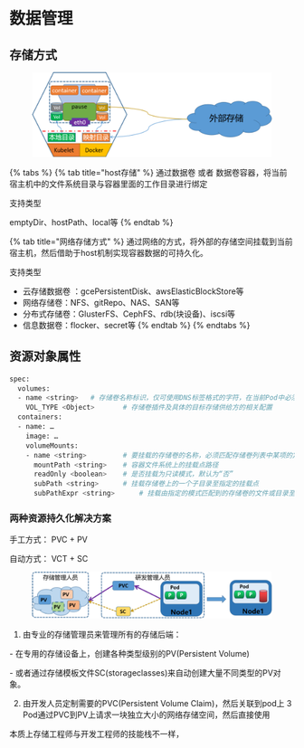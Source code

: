 # 数据管理



## 存储方式

<figure><img src="../.gitbook/assets/image (2) (1) (1) (1) (1) (1).png" alt=""><figcaption></figcaption></figure>

{% tabs %}
{% tab title="host存储" %}
通过数据卷 或者 数据卷容器，将当前宿主机中的文件系统目录与容器里面的工作目录进行绑定

支持类型

emptyDir、hostPath、local等
{% endtab %}

{% tab title="网络存储方式" %}
通过网络的方式，将外部的存储空间挂载到当前宿主机，然后借助于host机制实现容器数据的可持久化。

支持类型

* 云存储数据卷 ：gcePersistentDisk、awsElasticBlockStore等
* 网络存储卷：NFS、gitRepo、NAS、SAN等
* 分布式存储卷：GlusterFS、CephFS、rdb(块设备)、iscsi等
* 信息数据卷：flocker、secret等
{% endtab %}
{% endtabs %}

## 资源对象属性

```bash
spec:
  volumes:
  - name <string>  	# 存储卷名称标识，仅可使用DNS标签格式的字符，在当前Pod中必须唯一
    VOL_TYPE <Object>  		# 存储卷插件及具体的目标存储供给方的相关配置
  containers:
  - name: …
    image: …
    volumeMounts:
    - name <string>  		# 要挂载的存储卷的名称，必须匹配存储卷列表中某项的定义
      mountPath <string> 	# 容器文件系统上的挂载点路径
      readOnly <boolean>  	# 是否挂载为只读模式，默认为“否”
      subPath <string>     	# 挂载存储卷上的一个子目录至指定的挂载点
      subPathExpr <string>  	# 挂载由指定的模式匹配到的存储卷的文件或目录至挂载点
```

### 两种资源持久化解决方案

手工方式： PVC + PV&#x20;

自动方式： VCT + SC

<figure><img src="../.gitbook/assets/image (3) (1) (1) (1) (1).png" alt=""><figcaption></figcaption></figure>

1. 由专业的存储管理员来管理所有的存储后端：&#x20;

\- 在专用的存储设备上，创建各种类型级别的PV(Persistent Volume)&#x20;

\- 或者通过存储模板文件SC(storageclasses)来自动创建大量不同类型的PV对象。&#x20;

2. 由开发人员定制需要的PVC(Persistent Volume Claim)，然后关联到pod上 3 Pod通过PVC到PV上请求一块独立大小的网络存储空间，然后直接使用

本质上存储工程师与开发工程师的技能栈不一样，

